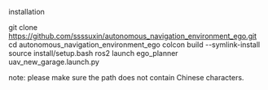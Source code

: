 installation

git clone https://github.com/ssssuxin/autonomous_navigation_environment_ego.git
cd autonomous_navigation_environment_ego
colcon build --symlink-install
source install/setup.bash
ros2 launch ego_planner uav_new_garage.launch.py

note: please make sure the path does not contain Chinese characters.
